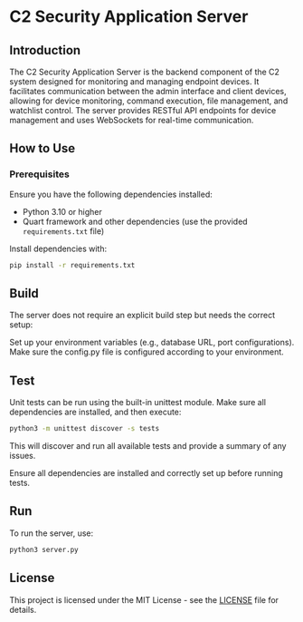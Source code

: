 # C2 Security Application Server

## Introduction

The C2 Security Application Server is the backend component of the C2 system designed for monitoring and managing endpoint devices. It facilitates communication between the admin interface and client devices, allowing for device monitoring, command execution, file management, and watchlist control. The server provides RESTful API endpoints for device management and uses WebSockets for real-time communication.

## How to Use

### Prerequisites

Ensure you have the following dependencies installed:
- Python 3.10 or higher
- Quart framework and other dependencies (use the provided `requirements.txt` file)

Install dependencies with:

```bash
pip install -r requirements.txt
```

## Build

The server does not require an explicit build step but needs the correct setup:

Set up your environment variables (e.g., database URL, port configurations).
Make sure the config.py file is configured according to your environment.

## Test
Unit tests can be run using the built-in unittest module. Make sure all dependencies are installed, and then execute:

```bash
python3 -m unittest discover -s tests
```
This will discover and run all available tests and provide a summary of any issues.

Ensure all dependencies are installed and correctly set up before running tests.

## Run
To run the server, use:

```bash
python3 server.py
```

## License
This project is licensed under the MIT License - see the [LICENSE](LICENSE) file for details.
